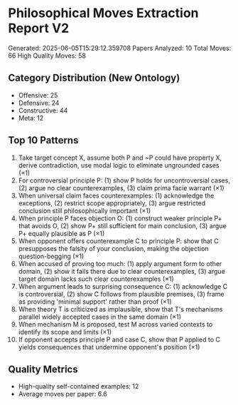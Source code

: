 # Philosophical Moves Extraction Report V2

Generated: 2025-06-05T15:29:12.359708
Papers Analyzed: 10
Total Moves: 66
High Quality Moves: 58

## Category Distribution (New Ontology)
- Offensive: 25
- Defensive: 24
- Constructive: 44
- Meta: 12

## Top 10 Patterns
1. Take target concept X, assume both P and ~P could have property X, derive contradiction, use modal logic to eliminate ungrounded cases (×1)
2. For controversial principle P: (1) show P holds for uncontroversial cases, (2) argue no clear counterexamples, (3) claim prima facie warrant (×1)
3. When universal claim faces counterexamples: (1) acknowledge the exceptions, (2) restrict scope appropriately, (3) argue restricted conclusion still philosophically important (×1)
4. When principle P faces objection O: (1) construct weaker principle P+ that avoids O, (2) show P+ still sufficient for main conclusion, (3) argue P+ equally plausible as P (×1)
5. When opponent offers counterexample C to principle P: show that C presupposes the falsity of your conclusion, making the objection question-begging (×1)
6. When accused of proving too much: (1) apply argument form to other domain, (2) show it fails there due to clear counterexamples, (3) argue target domain lacks such clear counterexamples (×1)
7. When argument leads to surprising consequence C: (1) acknowledge C is controversial, (2) show C follows from plausible premises, (3) frame as providing 'minimal support' rather than proof (×1)
8. When theory T is criticized as implausible, show that T's mechanisms parallel widely accepted cases in the same domain (×1)
9. When mechanism M is proposed, test M across varied contexts to identify its scope and limits (×1)
10. If opponent accepts principle P and case C, show that P applied to C yields consequences that undermine opponent's position (×1)

## Quality Metrics
- High-quality self-contained examples: 12
- Average moves per paper: 6.6
